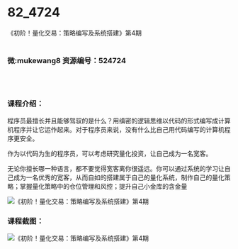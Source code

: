 # 82_4724
《初阶！量化交易：策略编写及系统搭建》第4期
<br/></br>
<h3>微:mukewang8 资源编号：524724</h3>
<br/></br>
<h3>课程介绍：</h3>
<p>程序员最擅长并且能够驾驭的是什么？用缜密的逻辑思维以代码的形式编写成计算机程序并让它运作起来。对于程序员来说，没有什么比自己用代码编写的计算机程序更安全。</p>
<p>作为以代码为生的程序员，可以考虑研究量化投资，让自己成为一名宽客。</p>
<p>无论你擅长哪一种语言，都不要觉得宽客离你很遥远。你可以通过系统的学习让自己成为一名优秀的宽客，从而自如的搭建属于自己的量化系统，制作自己的量化策略；掌握量化策略中的仓位管理和风控；提升自己小金库的含金量</p>
<p><img src="https://www.ko996.com/wp-content/uploads/img/2019/02/4-15-300x169.png" alt="《初阶！量化交易：策略编写及系统搭建》第4期"></p>
<h3>课程截图：</h3>
<p><img src="https://www.ko996.com/wp-content/uploads/img/2019/02/1-32.png" alt="《初阶！量化交易：策略编写及系统搭建》第4期"></p>
